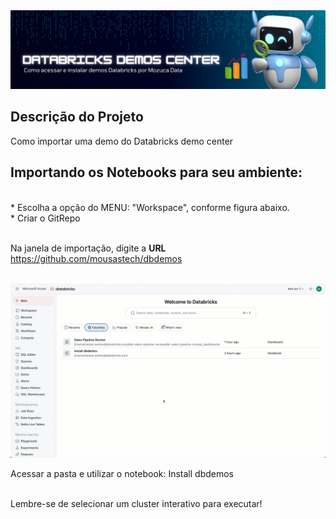 <img src="https://github.com/mousastech/dbdemos/blob/527a3ac37b007904b0189de1e22a4e8581fde9c2/files/header.png?raw=true">


## Descrição do Projeto
<p align="left">Como importar uma demo do Databricks demo center</p>

## Importando os Notebooks para seu ambiente:
</br>
* Escolha a opção do MENU:  "Workspace", conforme figura abaixo.</br>
* Criar o GitRepo </br></br>

Na janela de importação, digite a **URL** https://github.com/mousastech/dbdemos

</br>

<img src="https://github.com/mousastech/dbdemos/blob/main/files/Install.gif">

</br>

Acessar a pasta <files> e utilizar o notebook: Install dbdemos
</br></br>

Lembre-se de selecionar um cluster interativo para executar!

